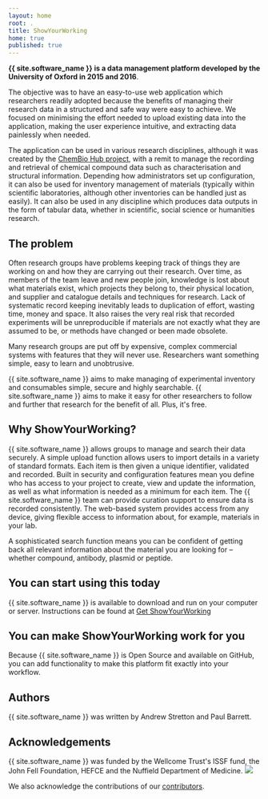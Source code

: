 ```yaml
---
layout: home
root: .
title: ShowYourWorking
home: true
published: true
---
```


 **{{ site.software_name }} is a data management platform developed by the University of Oxford in 2015 and 2016**.

The objective was to have an easy-to-use web application which researchers readily adopted because the benefits of managing their research data in a structured and safe way were easy to achieve.  We focused on minimising the effort needed to upload existing data into the application, making the user experience intuitive, and extracting data painlessly when needed.  

The application can be used in various research disciplines, although it was created by the [ChemBio Hub project](http://chembiohub.ox.ac.uk), with a remit to manage the recording and retrieval of chemical compound data such as characterisation and structural information. Depending how administrators set up configuration, it can also be used for inventory management of materials (typically within scientific laboratories, although other inventories can be handled just as easily).  It can also be used in any discipline which produces data outputs in the form of tabular data, whether in scientific, social science or humanities research.

## The problem

Often research groups have problems keeping track of things they are working on and how they are carrying out their research. Over time, as members of the team leave and new people join, knowledge is lost about what materials exist, which projects they belong to, their physical location, and supplier and catalogue details and techniques for research. Lack of systematic record keeping inevitably leads to duplication of effort, wasting time, money and space. It also raises the very real risk that recorded experiments will be unreproducible if materials are not exactly what they are assumed to be, or methods have changed or been made obsolete.

Many research groups are put off by expensive, complex commercial systems with features that they will never use. Researchers want something simple, easy to learn and unobtrusive.

{{ site.software_name }} aims to make managing of experimental inventory and consumables simple, secure and highly searchable. {{ site.software_name }} aims to make it easy for other researchers to follow and further that research for the benefit of all. Plus, it's free.

## Why ShowYourWorking?

 {{ site.software_name }} allows groups to manage and search their data securely. A simple upload function allows users to import details in a variety of standard formats. Each item is then given a unique identifier, validated and recorded. Built in security and configuration features mean you define who has access to your project to create, view and update the information, as well as what information is needed as a minimum for each item. The {{ site.software_name }} team can provide curation support to ensure data is recorded consistently. The web-based system provides access from any device, giving flexible access to information about, for example, materials in your lab.

A sophisticated search function means you can be confident of getting back all relevant information about the material you are looking for – whether compound, antibody, plasmid or peptide.

## You can start using this today

{{ site.software_name }} is available to download and run on your computer or server. Instructions can be found at [Get ShowYourWorking](./download/index.html)

## You can make ShowYourWorking work for you

Because {{ site.software_name }} is Open Source and available on GitHub, you can add functionality to make this platform fit exactly into your workflow.

## Authors

{{ site.software_name }} was written by Andrew Stretton and Paul Barrett.

## Acknowledgements

{{ site.software_name }} was funded by the Wellcome Trust's ISSF fund, the John Fell Foundation, HEFCE and the Nuffield Department of Medicine. 
![]({{site.baseurl}}/funders.GIF)


We also
acknowledge the contributions of our
[contributors](./project/Contributing.html#contributors).
